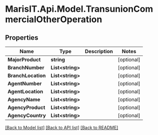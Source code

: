 
# MarisIT.Api.Model.TransunionCommercialOtherOperation

## Properties

Name | Type | Description | Notes
------------ | ------------- | ------------- | -------------
**MajorProduct** | **string** |  | [optional] 
**BranchNumber** | **List&lt;string&gt;** |  | [optional] 
**BranchLocation** | **List&lt;string&gt;** |  | [optional] 
**AgentNumber** | **List&lt;string&gt;** |  | [optional] 
**AgentLocation** | **List&lt;string&gt;** |  | [optional] 
**AgencyName** | **List&lt;string&gt;** |  | [optional] 
**AgencyProduct** | **List&lt;string&gt;** |  | [optional] 
**AgencyCountry** | **List&lt;string&gt;** |  | [optional] 

[[Back to Model list]](../README.md#documentation-for-models)
[[Back to API list]](../README.md#documentation-for-api-endpoints)
[[Back to README]](../README.md)

